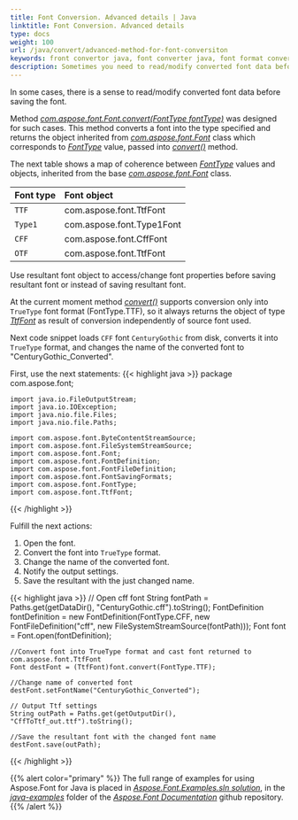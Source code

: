 ```yaml
---
title: Font Conversion. Advanced details | Java
linktitle: Font Conversion. Advanced details
type: docs
weight: 100
url: /java/convert/advanced-method-for-font-conversiton
keywords: front convertor java, font converter java, font format converter java
description: Sometimes you need to read/modify converted font data before saving the font. The method described is aimed to help with it when coding with Java.
---
```


In some cases, there is a sense to read/modify converted font data before saving the font.

Method [*com.aspose.font.Font.convert(FontType fontType)*](https://reference.aspose.com/font/java/com.aspose.font/Font#convert-com.aspose.font.FontType-) was designed for such cases. This method converts a font into the type specified and 
returns the object inherited from [*com.aspose.font.Font*](https://reference.aspose.com/font/java/com.aspose.font/Font) class which corresponds to [*FontType*](https://reference.aspose.com/font/java/com.aspose.font/FontType) value, passed into [*convert()*](https://reference.aspose.com/font/java/com.aspose.font/Font#convert-com.aspose.font.FontType-) method.

The next table shows a map of coherence between [*FontType*](https://reference.aspose.com/font/java/com.aspose.font/FontType) values and objects, inherited from the base [*com.aspose.font.Font*](https://reference.aspose.com/font/java/com.aspose.font/Font) class.


| **Font type**| **Font object**|
| :- | :- |
|`TTF`|com.aspose.font.TtfFont|
|`Type1`|com.aspose.font.Type1Font|
|`CFF`|com.aspose.font.CffFont|
|`OTF`|com.aspose.font.TtfFont|


Use resultant font object to access/change font properties before saving resultant font or instead of saving resultant font.

At the current moment method [*convert()*](https://reference.aspose.com/font/java/com.aspose.font/Font#convert-com.aspose.font.FontType-) supports conversion only into `TrueType` font format (FontType.TTF), so it always returns 
the object of type [*TtfFont*](https://reference.aspose.com/font/java/com.aspose.font/TtfFont) as result of conversion independently of source font used. 

Next code snippet loads `CFF` font `CenturyGothic` from disk, converts it into `TrueType` format, and changes the name of the converted font to "CenturyGothic_Converted".

First, use the next statements:
{{< highlight java >}} 
    package com.aspose.font;

    import java.io.FileOutputStream;
    import java.io.IOException;
    import java.nio.file.Files;
    import java.nio.file.Paths;

    import com.aspose.font.ByteContentStreamSource;
    import com.aspose.font.FileSystemStreamSource;
    import com.aspose.font.Font;
    import com.aspose.font.FontDefinition;
    import com.aspose.font.FontFileDefinition;
    import com.aspose.font.FontSavingFormats;
    import com.aspose.font.FontType;
    import com.aspose.font.TtfFont;
{{< /highlight >}}

Fulfill the next actions:

1. Open the font.
2. Convert the font into `TrueType` format.
3. Change the name of the converted font.
4. Notify the output settings.
5. Save the resultant with the just changed name.

{{< highlight java >}} 
    // Open cff font
    String fontPath = Paths.get(getDataDir(), "CenturyGothic.cff").toString();
    FontDefinition fontDefinition = new FontDefinition(FontType.CFF, new FontFileDefinition("cff", new FileSystemStreamSource(fontPath)));
    Font font = Font.open(fontDefinition);

    //Convert font into TrueType format and cast font returned to com.aspose.font.TtfFont
    Font destFont = (TtfFont)font.convert(FontType.TTF);

    //Change name of converted font
    destFont.setFontName("CenturyGothic_Converted");		
		
    // Output Ttf settings
    String outPath = Paths.get(getOutputDir(), "CffToTtf_out.ttf").toString();
		
    //Save the resultant font with the changed font name
    destFont.save(outPath);	
{{< /highlight >}}

{{% alert color="primary" %}}
The full range of examples for using Aspose.Font for Java is placed in [*Aspose.Font.Examples.sln solution*](https://github.com/aspose-font/Aspose.Font-Documentation/tree/master/java-examples/src/main/java/com/aspose/font/examples/convertfont), in the [*java-examples*](https://github.com/aspose-font/Aspose.Font-Documentation/tree/master/java-examples/src/main/java/com/aspose/font/examples) folder of the [*Aspose.Font Documentation*](https://github.com/aspose-font/Aspose.Font-Documentation) github repository. 
{{% /alert %}}
